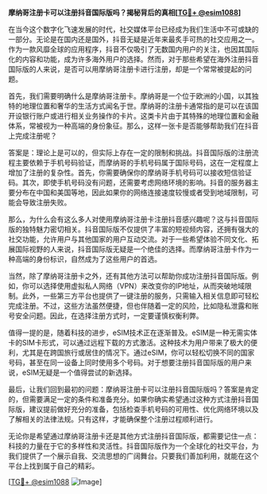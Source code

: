 **摩纳哥注册卡可以注册抖音国际版吗？揭秘背后的真相[[TG💪+ @esim1088](https://t.me/s/esim1088)]**

在当今这个数字化飞速发展的时代，社交媒体平台已经成为我们生活中不可或缺的一部分。无论是在国内还是国外，抖音无疑是近年来最炙手可热的社交应用之一。作为一款风靡全球的应用程序，抖音不仅吸引了无数国内用户的关注，也因其国际化的内容和功能，成为许多海外用户的选择。然而，对于那些希望在海外注册抖音国际版的人来说，是否可以用摩纳哥注册卡进行注册，却是一个常常被提起的问题。

首先，我们需要明确什么是摩纳哥注册卡。摩纳哥是一个位于欧洲的小国，以其独特的地理位置和奢华的生活方式闻名于世。摩纳哥的注册卡通常指的是可以在该国开设银行账户或进行相关业务操作的卡片。这类卡片由于其特殊的地理位置和金融体系，常被视为一种高端的身份象征。那么，这样一张卡是否能够帮助我们在抖音上完成注册呢？

答案是：理论上是可以的，但实际上存在一定的限制和挑战。抖音国际版的注册流程主要依赖于手机号码验证，而摩纳哥的手机号码属于国际号码，这在一定程度上增加了注册的复杂性。首先，你需要确保你的摩纳哥手机号码可以接收短信验证码。其次，即使手机号码没有问题，还需要考虑网络环境的影响。抖音的服务器主要分布在中国和美国等地，因此如果你的网络连接速度较慢或者受到地域限制，可能会导致注册失败。

那么，为什么会有这么多人对使用摩纳哥注册卡注册抖音感兴趣呢？这与抖音国际版的独特魅力密切相关。抖音国际版不仅提供了丰富的短视频内容，还拥有强大的社交功能，允许用户与其他国家的用户互动交流。对于一些希望体验不同文化、拓展国际视野的人来说，抖音国际版无疑是一个绝佳的选择。而摩纳哥注册卡作为一种高端的身份标识，自然成为了这些用户的首选。

当然，除了摩纳哥注册卡之外，还有其他方法可以帮助你成功注册抖音国际版。例如，你可以选择使用虚拟私人网络（VPN）来改变你的IP地址，从而突破地域限制。此外，一些第三方平台也提供了一键注册的服务，只需输入相关信息即可轻松完成注册。不过，这些方法虽然便捷，但也伴随着一定的风险，比如隐私泄露和账号安全问题。因此，在选择注册方式时，一定要谨慎权衡利弊。

值得一提的是，随着科技的进步，eSIM技术正在逐渐普及。eSIM是一种无需实体卡的SIM卡形式，可以通过远程下载的方式激活。这种技术为用户带来了极大的便利，尤其是在跨国旅行或居住的情况下。通过eSIM，你可以轻松切换不同的国家号码，甚至在同一设备上同时使用多个号码。对于想要注册抖音国际版的用户来说，eSIM无疑是一个值得尝试的新选择。

最后，让我们回到最初的问题：摩纳哥注册卡可以注册抖音国际版吗？答案是肯定的，但需要满足一定的条件和准备充分。如果你确实希望通过这种方式注册抖音国际版，建议提前做好充分的准备，包括检查手机号码的可用性、优化网络环境以及了解相关的法律法规。只有这样，才能确保整个注册过程顺利进行。

无论你是希望通过摩纳哥注册卡还是其他方式注册抖音国际版，都需要记住一点：科技的力量在于它的多样性和灵活性。抖音国际版作为一个全球化的社交平台，为我们提供了一个展示自我、交流思想的广阔舞台。只要我们善加利用，就能在这个平台上找到属于自己的精彩。

[[TG💪+ @esim1088](https://t.me/s/esim1088) ![Image](https://i.postimg.cc/4NQfJmqS/Snipaste-2025-05-13-00-14-12.png)]
